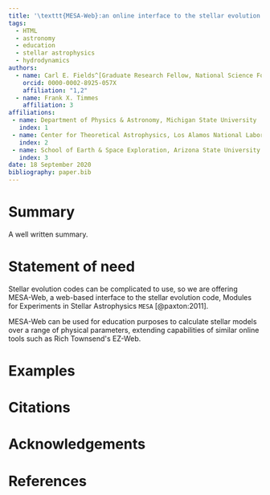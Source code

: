 ```yaml
---
title: '\texttt{MESA-Web}:an online interface to the stellar evolution code \texttt{MESA} for use in astronomy education.'
tags:
  - HTML
  - astronomy
  - education
  - stellar astrophysics
  - hydrodynamics
authors:
  - name: Carl E. Fields^[Graduate Research Fellow, National Science Foundation]
    orcid: 0000-0002-8925-057X
    affiliation: "1,2" 
  - name: Frank X. Timmes
    affiliation: 3
affiliations:
 - name: Department of Physics & Astronomy, Michigan State University
   index: 1
 - name: Center for Theoretical Astrophysics, Los Alamos National Laboratory
   index: 2
 - name: School of Earth & Space Exploration, Arizona State University
   index: 3
date: 18 September 2020
bibliography: paper.bib
---
```


# Summary

A well written summary. 

# Statement of need 

Stellar evolution codes can be complicated to use, so we are offering MESA-Web, a web-based interface to the stellar evolution code, Modules for Experiments in Stellar Astrophysics $\texttt{MESA}$ [@paxton:2011]. 

MESA-Web can be used for education purposes to calculate stellar models over a range of physical parameters, extending capabilities of similar online tools such as Rich Townsend's EZ-Web.

# Examples



# Citations



# Acknowledgements



# References
